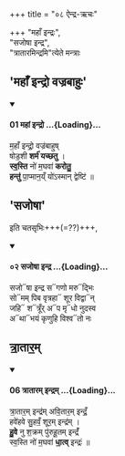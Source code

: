 +++
title = "०८ ऐन्द्र-ऋचः"

+++
"महाँ इन्द्रः",  
"सजोषा इन्द्र",  
"त्रातारमिन्द्रमि"त्येते मन्त्राः  

## 'महाँ इन्द्रो वज्रबाहुः'

<div class="js_include" includetitle="false" newlevelforh1="4" unfilled url="/vedAH_yajuH/taittirIyam/sArasvata-vibhAgaH/saMhitA/Rk/vishvAsa-prastutiH/1/4_somAbhiShavAdi/42_ShoDashigrahaH/01_mahAM_indro.md">
<details open><summary><h4>01 महां इन्द्रो ...{Loading}...</h4></summary>

म॒हाँ इन्द्रो॒ वज्र॑बाहुष्  
षोड॒शी **शर्म॑ यच्छतु** ।  
**स्व॒स्ति** नो॑ म॒घवा॑ **करोतु॒**  
**हन्तु॑** पा॒प्मान॒य्ँ यो॑ऽस्मान् द्वेष्टि॑ ॥
</details>
</div>

## 'सजोषा'
इति चतसृभिः+++(=??)+++,

<div class="js_include" includetitle="false" newlevelforh1="4" unfilled url="/vedAH_Rk/shAkalam/saMhitA/vishvAsa-prastutiH/03/047/02_sajoShA_indra.md">
<details open><summary><h4>०२ सजोषा इन्द्र ...{Loading}...</h4></summary>

सजो᳓षा इन्द्र स᳓गणो मरु᳓द्भिः  
सो᳓मम् पिब वृत्रहा᳓ शूर विद्वा᳓न्  
जहि᳓ श᳓त्रूँर् अ᳓प मृ᳓धो नुदस्व  
अ᳓था᳓भयं कृणुहि विश्व᳓तो नः
</details>
</div>

## त्रा॒तार॒म्
<div class="js_include" includetitle="false" newlevelforh1="4" unfilled url="/vedAH_yajuH/taittirIyam/sArasvata-vibhAgaH/saMhitA/Rk/vishvAsa-prastutiH/1/6_aiShTika-yAjamAnAdi/12_kAmyeShTi-mantrAH/06_trAtAram_indram.md">
<details open><summary><h4>06 त्रातारम् इन्द्रम् ...{Loading}...</h4></summary>

त्रा॒तार॒म् इन्द्र॑म् अवि॒तार॒म् इन्द्रँ॒  
हवे॑हवे सु॒हवँ॒ शूर॒म् इन्द्र॑म् ।   
**हु॒वे** नु श॒क्रम् पु॑रुहू॒तम् इन्द्रँ॑  
स्व॒स्ति नो॑ म॒घवा॑ **धा॒त्व्** इन्द्रः॑  ॥
</details>
</div>
